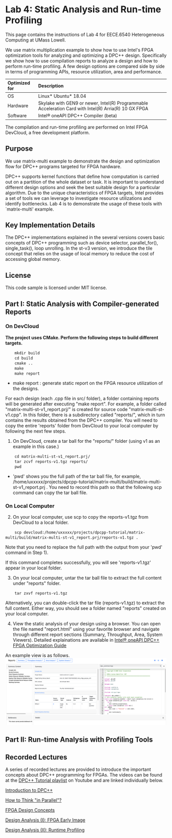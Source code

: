 # Lab 4: Static Analysis and Run-time Profiling 

This page contains the instructions of Lab 4 for EECE.6540 Heterogeneous Computing at UMass Lowell.

We use matrix multiplication example to show how to use Intel's FPGA optimization tools for analyzing and optimizing a DPC++ design. Specifically we show how to use compilation reports to analyze a design and how to perform run-time profiling. A few design options are compared side by side in terms of programming APIs, resource utilization, area and performance.

| Optimized for                     | Description
|:---                               |:---
| OS                                | Linux* Ubuntu* 18.04
| Hardware                          | Skylake with GEN9 or newer, Intel(R) Programmable Acceleration Card with Intel(R) Arria(R) 10 GX FPGA
| Software                          | Intel&reg; oneAPI DPC++ Compiler (beta)  
  
The compilation and run-time profiling are performed on Intel FPGA DevCloud, a free development platform.

## Purpose

We use matrix-multi example to demonstrate the design and optimization flow for DPC++ programs targeted for FPGA hardware. 

DPC++ supports kernel functions that define how computation is carried out on a partition of the whole dataset or task. It is important to understand different design options and seek the best suitable design for a particular algorithm. Due to the unique characteristics of FPGA targets, Intel provides a set of tools we can leverage to investigate resource utilizations and identify bottlenecks. Lab 4 is to demonstrate the usage of these tools with `matrix-multi' example.

## Key Implementation Details 

The DPC++ implementations explained in the several versions covers basic concepts of DPC++ programming such as device selector, parallel_for(), single_task(), loop unrolling. In the st-v3 version, we introduce the tile concept that relies on the usage of local memory to reduce the cost of accessing global memory.

## License  
This code sample is licensed under MIT license. 


## Part I: Static Analysis with Compiler-generated Reports

### On DevCloud

**The project uses CMake. Perform the following steps to build different targets.** 

```
    mkdir build
    cd build
    cmake ..
    make
    make report
```

* make report : generate static report on the FPGA resource utilization of the designs. 

For each design (each .cpp file in src/ folder), a folder containing reports will be generated after executing "make report". For example, a folder called "matrix-multi-st-v1_report.prj/" is created for source code "matrix-multi-st-v1.cpp". In this folder, there is a subdirectory called "reports/", which in turn contains the results obtained from the DPC++ compiler. You will need to copy the entire 'reports' folder from DevCloud to your local computer by following the next few steps.

1) On DevCloud, create a tar ball for the "reports/" folder (using v1 as an example in this case.)
```
    cd matrix-multi-st-v1_report.prj/
    tar zcvf reports-v1.tgz reports/
    pwd
```
* 'pwd' shows you the full path of the tar ball file, for example, /home/uxxxxx/projects/dpcpp-tutorial/matrix-multi/build/matrix-multi-st-v1_report.prj . You need to record this path so that the following scp command can copy the tar ball file.

### On Local Computer

2) On your local computer, use scp to copy the reports-v1.tgz from DevCloud to a local folder.
```
    scp devcloud:/home/uxxxxx/projects/dpcpp-tutorial/matrix-multi/build/matrix-multi-st-v1_report.prj/reports-v1.tgz .
```
Note that you need to replace the full path with the output from your 'pwd' command in Step 1).

If this command completes successfully, you will see 'reports-v1.tgz' appear in your local folder.

3) On your local computer, untar the tar ball file to extract the full content under "reports" folder.
```
    tar zxvf reports-v1.tgz
```
Alternatively, you can double-click the tar file (reports-v1.tgz) to extract the full content. Either way, you should see a folder named "reports" created on your local computer.

4) View the static analysis of your design using a browser. You can open the file named "report.html" using your favorite browser and navigate through different report sections (Summary, Throughput, Area, System Viewers). Detailed explainations are available in [Intel® oneAPI DPC++ FPGA Optimization Guide](https://software.intel.com/content/www/us/en/develop/download/oneapi-fpga-optimization-guide.html)

An example view is as follows.
![](notes/st-v1-ss.png?raw=true)

## Part II: Run-time Analysis with Profiling Tools


## Recorded Lectures

A series of recorded lectures are provided to introduce the important concepts about DPC++ programming for FPGAs. The videos can be found at the [DPC++ Tutorial playlist](https://youtube.com/playlist?list=PLZ9YeF_1_vF8RqYPNpHToklJcDRoVocU4) on Youtube and are linked individually below. 

[Introduction to DPC++](https://youtu.be/F2DWVuJRvfM)

[How to Think "in Parallel"?](https://youtu.be/3DTYEBSrj-U)

[FPGA Design Concepts](https://youtu.be/dLGY7_ql1H8)

[Design Analysis (I): FPGA Early Image](https://youtu.be/zpPbn0eOCg8)

[Design Analysis (II): Runtime Profiling](https://youtu.be/q2KZvAqhN_s)
